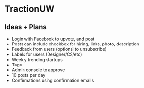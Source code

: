 # TractionUW

## Ideas + Plans
- Login with Facebook to upvote, and post
- Posts can include checkbox for hiring, links, photo, description
- Feedback from users (optional to unsubscribe)
- Labels for users (Designer/CS/etc)
- Weekly trending startups
- Tags
- Admin console to approve 
- 10 posts per day
- Confirmations using confirmation emails
